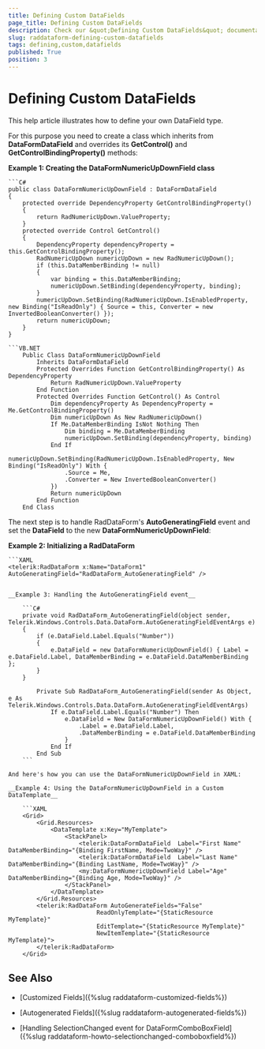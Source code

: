 ```yaml
---
title: Defining Custom DataFields
page_title: Defining Custom DataFields
description: Check our &quot;Defining Custom DataFields&quot; documentation article for the RadDataForm {{ site.framework_name }} control.
slug: raddataform-defining-custom-datafields
tags: defining,custom,datafields
published: True
position: 3
---
```


# Defining Custom DataFields

This help article illustrates how to define your own DataField type.

For this purpose you need to create a class which inherits from **DataFormDataField** and overrides its **GetControl()** and **GetControlBindingProperty()** methods:

__Example 1: Creating the DataFormNumericUpDownField class__

	```C#
	public class DataFormNumericUpDownField : DataFormDataField
	{
	    protected override DependencyProperty GetControlBindingProperty()
	    {
	        return RadNumericUpDown.ValueProperty;
	    }
	    protected override Control GetControl()
	    {
	        DependencyProperty dependencyProperty = this.GetControlBindingProperty();
	        RadNumericUpDown numericUpDown = new RadNumericUpDown();
	        if (this.DataMemberBinding != null)
	        {
	            var binding = this.DataMemberBinding;
	            numericUpDown.SetBinding(dependencyProperty, binding);
	        }
	        numericUpDown.SetBinding(RadNumericUpDown.IsEnabledProperty, new Binding("IsReadOnly") { Source = this, Converter = new InvertedBooleanConverter() });
	        return numericUpDown;
	    }
	}
```
```VB.NET
	Public Class DataFormNumericUpDownField
	    Inherits DataFormDataField
	    Protected Overrides Function GetControlBindingProperty() As DependencyProperty
	        Return RadNumericUpDown.ValueProperty
	    End Function
	    Protected Overrides Function GetControl() As Control
	        Dim dependencyProperty As DependencyProperty = Me.GetControlBindingProperty()
	        Dim numericUpDown As New RadNumericUpDown()
	        If Me.DataMemberBinding IsNot Nothing Then
	            Dim binding = Me.DataMemberBinding
	            numericUpDown.SetBinding(dependencyProperty, binding)
	        End If
	        numericUpDown.SetBinding(RadNumericUpDown.IsEnabledProperty, New Binding("IsReadOnly") With {
	            .Source = Me,
	            .Converter = New InvertedBooleanConverter()
	        })
	        Return numericUpDown
	    End Function
	End Class
```

The next step is to handle RadDataForm's **AutoGeneratingField** event and set the **DataField** to the new **DataFormNumericUpDownField**:

__Example 2: Initializing a RadDataForm__

	```XAML
	<telerik:RadDataForm x:Name="DataForm1" AutoGeneratingField="RadDataForm_AutoGeneratingField" />
```

__Example 3: Handling the AutoGeneratingField event__

	```C#
	private void RadDataForm_AutoGeneratingField(object sender, Telerik.Windows.Controls.Data.DataForm.AutoGeneratingFieldEventArgs e)
	{
	    if (e.DataField.Label.Equals("Number"))
	    {
	        e.DataField = new DataFormNumericUpDownField() { Label = e.DataField.Label, DataMemberBinding = e.DataField.DataMemberBinding };
	    }
	}
```
```VB.NET
		Private Sub RadDataForm_AutoGeneratingField(sender As Object, e As Telerik.Windows.Controls.Data.DataForm.AutoGeneratingFieldEventArgs)
		    If e.DataField.Label.Equals("Number") Then
		        e.DataField = New DataFormNumericUpDownField() With {
		            .Label = e.DataField.Label,
		            .DataMemberBinding = e.DataField.DataMemberBinding
		        }
		    End If
		End Sub
	```

And here's how you can use the DataFormNumericUpDownField in XAML:
          
__Example 4: Using the DataFormNumericUpDownField in a Custom DataTemplate__

	```XAML
	<Grid>
	    <Grid.Resources>
	        <DataTemplate x:Key="MyTemplate">
	            <StackPanel>
	                <telerik:DataFormDataField  Label="First Name" DataMemberBinding="{Binding FirstName, Mode=TwoWay}" />
	                <telerik:DataFormDataField  Label="Last Name" DataMemberBinding="{Binding LastName, Mode=TwoWay}" />
	                <my:DataFormNumericUpDownField Label="Age" DataMemberBinding="{Binding Age, Mode=TwoWay}" />
	            </StackPanel>
	        </DataTemplate>
	    </Grid.Resources>
	    <telerik:RadDataForm AutoGenerateFields="False"
	                     ReadOnlyTemplate="{StaticResource MyTemplate}"
	                     EditTemplate="{StaticResource MyTemplate}"
	                     NewItemTemplate="{StaticResource MyTemplate}">
	    </telerik:RadDataForm>
	</Grid>
```

## See Also

* [Customized Fields]({%slug raddataform-customized-fields%})

* [Autogenerated Fields]({%slug raddataform-autogenerated-fields%})

* [Handling SelectionChanged event for DataFormComboBoxField]({%slug raddataform-howto-selectionchanged-comboboxfield%})